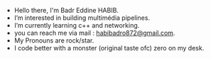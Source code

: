 - Hello there, I'm Badr Eddine HABIB.
- I’m interested in building multimédia pipelines.
- I’m currently learning c++ and networking.
- you can reach me via mail : habibadro872@gmail.com.
- My Pronouns are rock/star.
- I code better with a monster (original taste ofc) zero on my desk.
